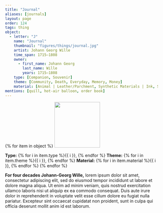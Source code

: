```yaml
---
title: "Journal"
aliases: [journals]
layout: page
order: 124
tags: thing
object:
  - letter: "J"
    name: "Journal"
    thumbnail: "figures/things/journal.jpg"
    artist: Johann Georg Wille
    time_span: 1715–1808
    owner:
      - first_name: Johann Georg
        last_name: Wille
        years: 1715–1808
    type: [Companion, Souvenir]
    theme: [Community, Death, Everyday, Memory, Money]
    material: [Animal | Leather/Parchment, Synthetic Materials | Ink, Synthetic Materials | Paper]
mentions: [quill, hot-air balloon, order book]
---
```


{% for item in object %}
<img src="/_assets/images/{{ item.thumbnail }}" width="150"/>

**Type:** {% for i in item.type %}{{ i }}, {% endfor %}
**Theme:** {% for i in item.theme %}{{ i }}, {% endfor %}
**Material:** {% for i in item.material %}{{ i }}, {% endfor %}
{% endfor %}

**For four decades Johann-Georg Wille,** lorem ipsum dolor sit amet, consectetur adipiscing elit, sed do eiusmod tempor incididunt ut labore et dolore magna aliqua. Ut enim ad minim veniam, quis nostrud exercitation ullamco laboris nisi ut aliquip ex ea commodo consequat. Duis aute irure dolor in reprehenderit in voluptate velit esse cillum dolore eu fugiat nulla pariatur. Excepteur sint occaecat cupidatat non proident, sunt in culpa qui officia deserunt mollit anim id est laborum.